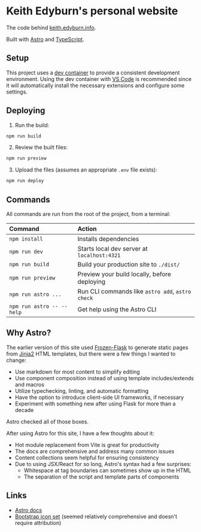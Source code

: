 # Keith Edyburn's personal website

The code behind [keith.edyburn.info](https://keith.edyburn.info).

Built with [Astro](https://astro.build/) and
[TypeScript](https://www.typescriptlang.org/).

## Setup

This project uses a [dev container](https://containers.dev/) to provide a
consistent development environment. Using the dev container with [VS
Code](https://code.visualstudio.com/docs/devcontainers/containers) is
recommended since it will automatically install the necessary extensions and
configure some settings.

## Deploying

1. Run the build:

```bash
npm run build
```

2. Review the built files:

```bash
npm run preview
```

3. Upload the files (assumes an appropriate `.env` file exists):

```bash
npm run deploy
```

## Commands

All commands are run from the root of the project, from a terminal:

| Command                   | Action                                           |
| :------------------------ | :----------------------------------------------- |
| `npm install`             | Installs dependencies                            |
| `npm run dev`             | Starts local dev server at `localhost:4321`      |
| `npm run build`           | Build your production site to `./dist/`          |
| `npm run preview`         | Preview your build locally, before deploying     |
| `npm run astro ...`       | Run CLI commands like `astro add`, `astro check` |
| `npm run astro -- --help` | Get help using the Astro CLI                     |

## Why Astro?

The earlier version of this site used
[Frozen-Flask](https://frozen-flask.readthedocs.io/en/latest/) to generate
static pages from [Jinja2](https://palletsprojects.com/p/jinja/) HTML templates,
but there were a few things I wanted to change:

- Use markdown for most content to simplify editing
- Use component composition instead of using template includes/extends and macros
- Utilize typechecking, linting, and automatic formatting
- Have the option to introduce client-side UI frameworks, if necessary
- Experiment with something new after using Flask for more than a decade

Astro checked all of those boxes.

After using Astro for this site, I have a few thoughts about it:

- Hot module replacement from Vite is great for productivity
- The docs are comprehensive and address many common issues
- Content collections seem helpful for ensuring consistency
- Due to using JSX/React for so long, Astro's syntax had a few surprises:
  - Whitespace at tag boundaries can sometimes show up in the HTML
  - The separation of the script and template parts of components

## Links

- [Astro docs](https://docs.astro.build)
- [Bootstrap icon set](https://icon-sets.iconify.design/bi/?attribution=false)
  (seemed relatively comprehensive and doesn't require attribution)
